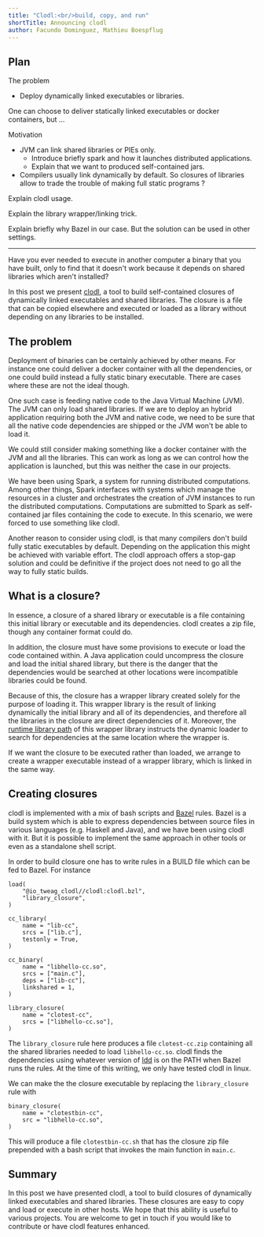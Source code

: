 ```yaml
---
title: "Clodl:<br/>build, copy, and run"
shortTitle: Announcing clodl
author: Facundo Dominguez, Mathieu Boespflug
---
```


## Plan

The problem
 * Deploy dynamically linked executables or libraries.

One can choose to deliver statically linked executables
or docker containers, but ...

Motivation
 * JVM can link shared libraries or PIEs only.
   * Introduce briefly spark and how it launches distributed applications.
   * Explain that we want to produced self-contained jars.
 * Compilers usually link dynamically by default. So closures of
   libraries allow to trade the trouble of making full static
   programs ?

Explain clodl usage.

Explain the library wrapper/linking trick.

Explain briefly why Bazel in our case. But the solution can be
used in other settings.

---

Have you ever needed to execute in another computer a binary that you
have built, only to find that it doesn't work because it depends on
shared libraries which aren't installed?

In this post we present [clodl][clodl], a tool to build self-contained
closures of dynamically linked executables and shared libraries.
The closure is a file that can be copied elsewhere and executed
or loaded as a library without depending on any libraries to be
installed.

[clodl]: https://github.com/tweag/clodl

## The problem

Deployment of binaries can be certainly achieved by other means.
For instance one could deliver a docker container with all the
dependencies, or one could build instead a fully static binary
executable. There are cases where these are not the ideal though.

One such case is feeding native code to the Java Virtual Machine
(JVM). The JVM can only load shared libraries. If we are to deploy
an hybrid application requiring both the JVM and native code, we
need to be sure that all the native code dependencies are shipped
or the JVM won't be able to load it.

We could still consider making something like a docker container
with the JVM and all the libraries. This can work as long as we
can control how the application is launched, but this was neither
the case in our projects.

We have been using Spark, a system for running distributed
computations. Among other things, Spark interfaces with systems which
manage the resources in a cluster and orchestrates the creation of JVM
instances to run the distributed computations. Computations are
submitted to Spark as self-contained jar files containing the code to
execute. In this scenario, we were forced to use something like clodl.

Another reason to consider using clodl, is that many compilers
don't build fully static executables by default. Depending on
the application this might be achieved with variable effort.
The clodl approach offers a stop-gap solution and could be
definitive if the project does not need to go all the way to
fully static builds.

## What is a closure?

In essence, a closure of a shared library or executable is a file
containing this initial library or executable and its dependencies.
clodl creates a zip file, though any container format could do.

In addition, the closure must have some provisions to execute or
load the code contained within. A Java application could
uncompress the closure and load the initial shared library, but
there is the danger that the dependencies would be searched at other
locations were incompatible libraries could be found.

Because of this, the closure has a wrapper library created
solely for the purpose of loading it. This wrapper library is
the result of linking dynamically the initial library and all
of its dependencies, and therefore all the libraries in the
closure are direct dependencies of it. Moreover, the
[runtime library path][runpath]
of this wrapper library instructs the dynamic loader to search
for dependencies at the same location where the wrapper is.

[runpath]: http://man7.org/linux/man-pages/man1/ld.1.html

If we want the closure to be executed rather than loaded, we
arrange to create a wrapper executable instead of a wrapper
library, which is linked in the same way.

## Creating closures

clodl is implemented with a mix of bash scripts and [Bazel][bazel]
rules. Bazel is a build system which is able to express dependencies
between source files in various languages (e.g. Haskell and Java),
and we have been using clodl with it. But it is possible to
implement the same approach in other tools or even as a standalone
shell script.

[bazel]: https://bazel.build

In order to build closure one has to write rules in a BUILD file which
can be fed to Bazel. For instance

```
load(
    "@io_tweag_clodl//clodl:clodl.bzl",
    "library_closure",
)

cc_library(
    name = "lib-cc",
    srcs = ["lib.c"],
    testonly = True,
)

cc_binary(
    name = "libhello-cc.so",
    srcs = ["main.c"],
    deps = ["lib-cc"],
    linkshared = 1,
)

library_closure(
    name = "clotest-cc",
    srcs = ["libhello-cc.so"],
)
```

The `library_closure` rule here produces a file `clotest-cc.zip`
containing all the shared libraries needed to load `libhello-cc.so`.
clodl finds the dependencies using whatever version of [ldd][ldd] is on the
PATH when Bazel runs the rules. At the time of this writing, we only
have tested clodl in linux.

[ldd]: http://man7.org/linux/man-pages/man1/ldd.1.html

We can make the the closure executable by replacing the
`library_closure` rule with
```
binary_closure(
    name = "clotestbin-cc",
    src = "libhello-cc.so",
)
```
This will produce a file `clotestbin-cc.sh` that has the closure zip
file prepended with a bash script that invokes the main function in
`main.c`.

## Summary

In this post we have presented clodl, a tool to build closures of
dynamically linked executables and shared libraries. These closures
are easy to copy and load or execute in other hosts. We hope that this
ability is useful to various projects. You are welcome to get in touch
if you would like to contribute or have clodl features enhanced.

